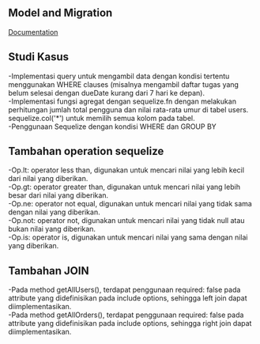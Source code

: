 
## Model and Migration

[Documentation](https://sequelize.org/docs/v6/getting-started/)


## Studi Kasus

-Implementasi query untuk mengambil data dengan kondisi tertentu menggunakan WHERE clauses (misalnya mengambil daftar tugas yang belum selesai dengan dueDate kurang dari 7 hari ke depan).<br>
-Implementasi fungsi agregat dengan sequelize.fn dengan melakukan perhitungan jumlah total pengguna dan nilai rata-rata umur di tabel users. sequelize.col('*') untuk memilih semua kolom pada tabel. <br>
-Penggunaan Sequelize dengan kondisi WHERE dan GROUP BY <br>

## Tambahan operation sequelize
-Op.lt: operator less than, digunakan untuk mencari nilai yang lebih kecil dari nilai yang diberikan. <br>
-Op.gt: operator greater than, digunakan untuk mencari nilai yang lebih besar dari nilai yang diberikan. <br>
-Op.ne: operator not equal, digunakan untuk mencari nilai yang tidak sama dengan nilai yang diberikan. <br>
-Op.not: operator not, digunakan untuk mencari nilai yang tidak null atau bukan nilai yang diberikan. <br>
-Op.is: operator is, digunakan untuk mencari nilai yang sama dengan nilai yang diberikan.

## Tambahan JOIN
-Pada method getAllUsers(), terdapat penggunaan required: false pada attribute yang didefinisikan pada include options, sehingga left join dapat diimplementasikan.<br>
-Pada method getAllOrders(), terdapat penggunaan required: false pada attribute yang didefinisikan pada include options, sehingga right join dapat diimplementasikan.<br>